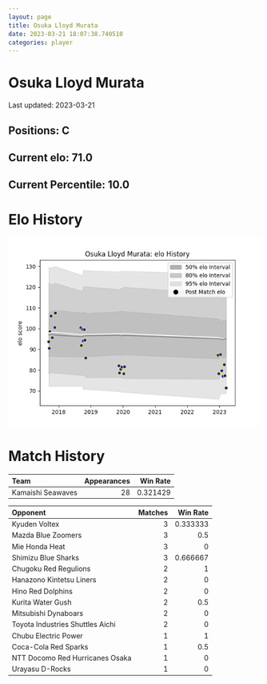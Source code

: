 ```yaml
---  
layout: page  
title: Osuka Lloyd Murata  
date: 2023-03-21 18:07:38.740510  
categories: player  
---
```

# Osuka Lloyd Murata


Last updated: 2023-03-21
## Positions: C

## Current elo: 71.0

## Current Percentile: 10.0

# Elo History


![elo history](history_OsukaLloydMurata.png)
# Match History


| Team              |   Appearances |   Win Rate |
|:------------------|--------------:|-----------:|
| Kamaishi Seawaves |            28 |   0.321429 |

| Opponent                         |   Matches |   Win Rate |
|:---------------------------------|----------:|-----------:|
| Kyuden Voltex                    |         3 |   0.333333 |
| Mazda Blue Zoomers               |         3 |   0.5      |
| Mie Honda Heat                   |         3 |   0        |
| Shimizu Blue Sharks              |         3 |   0.666667 |
| Chugoku Red Regulions            |         2 |   1        |
| Hanazono Kintetsu Liners         |         2 |   0        |
| Hino Red Dolphins                |         2 |   0        |
| Kurita Water Gush                |         2 |   0.5      |
| Mitsubishi Dynaboars             |         2 |   0        |
| Toyota Industries Shuttles Aichi |         2 |   0        |
| Chubu Electric Power             |         1 |   1        |
| Coca-Cola Red Sparks             |         1 |   0.5      |
| NTT Docomo Red Hurricanes Osaka  |         1 |   0        |
| Urayasu D-Rocks                  |         1 |   0        |